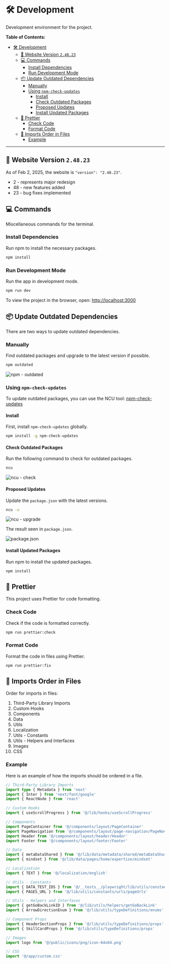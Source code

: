 # 🛠️ Development

Development environment for the project.

**Table of Contents:**

- [🛠️ Development](#️-development)
  - [🚀 Website Version `2.48.23`](#-website-version-24823)
  - [💻 Commands](#-commands)
    - [Install Dependencies](#install-dependencies)
    - [Run Development Mode](#run-development-mode)
  - [📦 Update Outdated Dependencies](#-update-outdated-dependencies)
    - [Manually](#manually)
    - [Using `npm-check-updates`](#using-npm-check-updates)
      - [Install](#install)
      - [Check Outdated Packages](#check-outdated-packages)
      - [Proposed Updates](#proposed-updates)
      - [Install Updated Packages](#install-updated-packages)
  - [💅 Prettier](#-prettier)
    - [Check Code](#check-code)
    - [Format Code](#format-code)
  - [🔗 Imports Order in Files](#-imports-order-in-files)
    - [Example](#example)

---

## 🚀 Website Version `2.48.23`

As of Feb 2, 2025, the website is `"version": "2.48.23"`.

- 2 - represents major redesign
- 48 - new features added
- 23 - bug fixes implemented

## 💻 Commands

Miscellaneous commands for the terminal.

### Install Dependencies

Run npm to install the necessary packages.

```bash
npm install
```

### Run Development Mode

Run the app in development mode.

```bash
npm run dev
```

To view the project in the browser, open: [http://localhost:3000](http://localhost:3000)

## 📦 Update Outdated Dependencies

There are two ways to update outdated dependencies.

### Manually

Find outdated packages and upgrade to the latest version if possible.

```bash
npm outdated
```

![npm - outdated](/readme-images/development/npm/npm-outdated.webp)

### Using `npm-check-updates`

To update outdated packages, you can use the NCU tool: [npm-check-updates](https://www.npmjs.com/package/npm-check-updates)

#### Install

First, install `npm-check-updates` globally.

```bash
npm install -g npm-check-updates
```

#### Check Outdated Packages

Run the following command to check for outdated packages.

```bash
ncu
```

![ncu - check](/readme-images/development/npm/check-updates-checking.webp)

#### Proposed Updates

Update the `package.json` with the latest versions.

```bash
ncu -u
```

![ncu - upgrade](/readme-images/development/npm/check-updates-upgrading-terminal.webp)

The result seen in `package.json`.

![package.json](/readme-images/development/npm/check-updates-upgrading-package-json.webp)

#### Install Updated Packages

Run npm to install the updated packages.

```bash
npm install
```

## 💅 Prettier

This project uses Prettier for code formatting.

### Check Code

Check if the code is formatted correctly.

```bash
npm run prettier:check
```

### Format Code

Format the code in files using Prettier.

```bash
npm run prettier:fix
```

## 🔗 Imports Order in Files

Order for imports in files:

1. Third-Party Library Imports
2. Custom Hooks
3. Components
4. Data
5. Utils
6. Localization
7. Utils - Constants
8. Utils - Helpers and Interfaces
9. Images
10. CSS

### Example

Here is an example of how the imports should be ordered in a file.

```ts
// Third-Party Library Imports
import type { Metadata } from 'next'
import { Inter } from 'next/font/google'
import { ReactNode } from 'react'

// Custom Hooks
import { useScrollProgress } from '@/lib/hooks/useScrollProgress'

// Components
import PageContainer from '@/components/layout/PageContainer'
import PageNavigation from '@/components/layout/page-navigation/PageNavigation'
import Header from '@/components/layout/header/Header'
import Footer from '@/components/layout/footer/Footer'

// Data
import { metaDataShared } from '@/lib/data/metadata/shared/metaDataShared'
import { mindset } from '@/lib/data/pages/home/expertise/mindset'

// Localization
import { TEXT } from '@/localization/english'

// Utils - Constants
import { DATA_TEST_IDS } from '@/__tests__/playwright/lib/utils/constants/ids/dataTestIds'
import { PAGES_URL } from '@/lib/utils/constants/urls/pageUrls'

// Utils - Helpers and Interfaces
import { getGoBackLinkID } from '@/lib/utils/helpers/getGoBackLink'
import { ArrowDirectionEnum } from '@/lib/utils/typeDefinitions/enums'

// Component Props
import { HeaderSectionProps } from '@/lib/utils/typeDefinitions/props'
import { SkillCardProps } from '@/lib/utils/typeDefinitions/props'

// Images
import logo from '@/public/icons/png/icon-64x64.png'

// CSS
import '@/app/custom.css'
```
